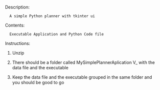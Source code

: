 Description:

      A simple Python planner with tkinter ui

Contents: 

      Executable Application and Python Code file


Instructions:

1. Unzip 

2. There should be a folder called MySimplePlannerAplication V_ with the data file and the executable

3. Keep the data file and the executable grouped in the same folder and you should be good to go
